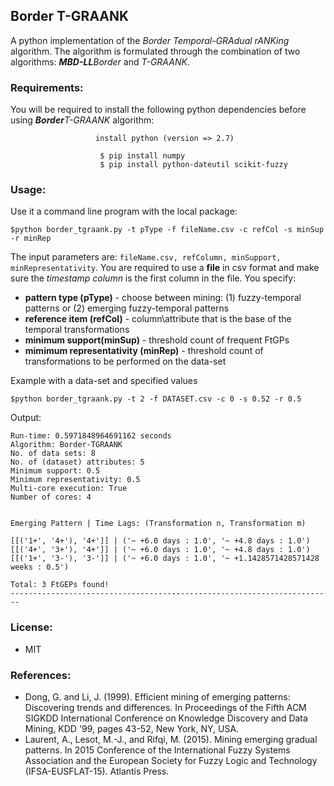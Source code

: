 
## Border T-GRAANK
A python implementation of the <i>Border Temporal-GRAdual rANKing</i> algorithm. The algorithm is formulated through the combination of two algorithms: <em><strong>MBD-LL</strong>Border</em> and <em>T-GRAANK</em>.<br>
<!-- Research paper published at FuzzIEEE 2019 International Conference on Fuzzy Systems (New Orleans): link<br> -->

### Requirements:
You will be required to install the following python dependencies before using <em><strong>Border</strong>T-GRAANK</em> algorithm:
```
                   install python (version => 2.7)

```

```
                    $ pip install numpy
                    $ pip install python-dateutil scikit-fuzzy

```

### Usage:
Use it a command line program with the local package:
```
$python border_tgraank.py -t pType -f fileName.csv -c refCol -s minSup  -r minRep
```

The input parameters are: ```fileName.csv, refColumn, minSupport, minRepresentativity```. You are required to use a <strong>file</strong> in csv format and make sure the <i>timestamp column</i> is the first column in the file. You specify:
* <strong>pattern type (pType)</strong> - choose between mining: (1) fuzzy-temporal patterns or (2) emerging fuzzy-temporal patterns
* <strong>reference item (refCol)</strong> - column\attribute that is the base of the temporal transformations
* <strong>minimum support(minSup)</strong> - threshold count of frequent FtGPs
* <strong>mimimum representativity (minRep)</strong> - threshold count of transformations to be performed on the data-set

Example with a data-set and specified values<br>
```
$python border_tgraank.py -t 2 -f DATASET.csv -c 0 -s 0.52 -r 0.5
```

Output:
```
Run-time: 0.5971848964691162 seconds
Algorithm: Border-TGRAANK 
No. of data sets: 8
No. of (dataset) attributes: 5
Minimum support: 0.5
Minimum representativity: 0.5
Multi-core execution: True
Number of cores: 4


Emerging Pattern | Time Lags: (Transformation n, Transformation m)

[[('1+', '4+'), '4+']] | ('~ +6.0 days : 1.0', '~ +4.8 days : 1.0')
[[('4+', '3+'), '4+']] | ('~ +6.0 days : 1.0', '~ +4.8 days : 1.0')
[[('1+', '3-'), '3-']] | ('~ +6.0 days : 1.0', '~ +1.1428571428571428 weeks : 0.5')

Total: 3 FtGEPs found!
------------------------------------------------------------------------
```

### License:
* MIT

### References:
* Dong, G. and Li, J. (1999). Efficient mining of emerging patterns: Discovering trends and differences. In Proceedings of the Fifth ACM SIGKDD International Conference on Knowledge Discovery and Data Mining, KDD '99, pages 43-52, New York, NY, USA.
* Laurent, A., Lesot, M.-J., and Rifqi, M. (2015). Mining emerging gradual patterns. In 2015 Conference of the International Fuzzy Systems Association and the European Society for Fuzzy Logic and Technology (IFSA-EUSFLAT-15). Atlantis Press.
